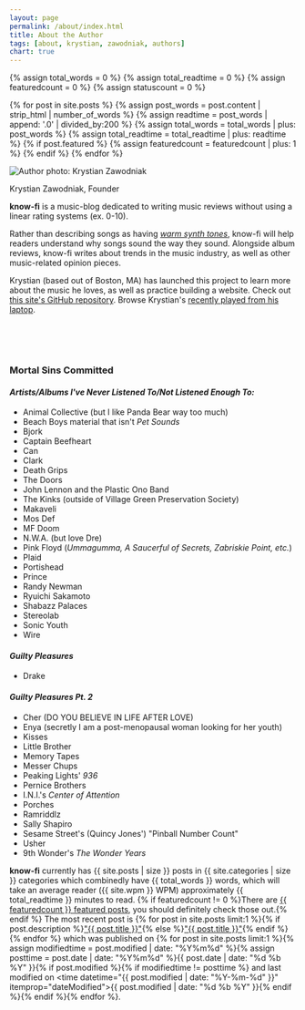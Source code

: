 ```yaml
---
layout: page
permalink: /about/index.html
title: About the Author
tags: [about, krystian, zawodniak, authors]
chart: true
---
```

{% assign total_words = 0 %}
{% assign total_readtime = 0 %}
{% assign featuredcount = 0 %}
{% assign statuscount = 0 %}

{% for post in site.posts %}
    {% assign post_words = post.content | strip_html | number_of_words %}
    {% assign readtime = post_words | append: '.0' | divided_by:200 %}
    {% assign total_words = total_words | plus: post_words %}
    {% assign total_readtime = total_readtime | plus: readtime %}
    {% if post.featured %}
    {% assign featuredcount = featuredcount | plus: 1 %}
    {% endif %}
{% endfor %}


<div class="about">
  <img class="about" src="{{ site.url }}/images/avatar.jpg" alt="Author photo: Krystian Zawodniak">
  <p class="about">
  Krystian Zawodniak, Founder
  </p>
</div>


**know-fi** is a music-blog dedicated to writing music reviews without using a linear rating systems (ex. 0-10).

Rather than describing songs as having *[warm synth tones](https://youtu.be/ZGMALkWKKaw?t=114)*, know-fi will help readers understand why songs sound the way they sound. Alongside album reviews, know-fi writes about trends in the music industry, as well as other music-related opinion pieces.

Krystian (based out of Boston, MA) has launched this project to learn more about the music he loves, as well as practice building a website. Check out [this site's GitHub repository](https://github.com/worldkrysis/know-fi). Browse Krystian's [recently played from his laptop](https://www.last.fm/user/worldkrysis).


<br> <br> <br>

### Mortal Sins Committed
#### *Artists/Albums I've Never Listened To/Not Listened Enough To:*

  * Animal Collective (but I like Panda Bear way too much)
  * Beach Boys material that isn't *Pet Sounds*
  * Bjork
  * Captain Beefheart
  * Can
  * Clark
  * Death Grips
  * The Doors
  * John Lennon and the Plastic Ono Band
  * The Kinks (outside of Village Green Preservation Society)
  * Makaveli
  * Mos Def
  * MF Doom
  * N.W.A. (but love Dre)
  * Pink Floyd (*Ummagumma, A Saucerful of Secrets, Zabriskie Point, etc.*)
  * Plaid
  * Portishead
  * Prince
  * Randy Newman
  * Ryuichi Sakamoto
  * Shabazz Palaces
  * Stereolab
  * Sonic Youth
  * Wire


#### *Guilty Pleasures*
  * Drake

#### *Guilty Pleasures Pt. 2*
  * Cher (DO YOU BELIEVE IN LIFE AFTER LOVE)
  * Enya (secretly I am a post-menopausal woman looking for her youth)
  * Kisses
  * Little Brother
  * Memory Tapes
  * Messer Chups
  * Peaking Lights' *936*
  * Pernice Brothers
  * I.N.I.'s *Center of Attention*
  * Porches
  * Ramriddlz
  * Sally Shapiro
  * Sesame Street's (Quincy Jones') "Pinball Number Count"
  * Usher
  * 9th Wonder's *The Wonder Years*

**know-fi** currently has {{ site.posts | size }} posts in {{ site.categories | size }} categories which combinedly have {{ total_words }} words, which will take an average reader ({{ site.wpm }} WPM) approximately <span class="time">{{ total_readtime }}</span> minutes to read. {% if featuredcount != 0 %}There are <a href="{{ site.url }}/featured">{{ featuredcount }} featured posts</a>, you should definitely check those out.{% endif %} The most recent post is {% for post in site.posts limit:1 %}{% if post.description %}<a href="{{ site.url }}{{ post.url }}" title="{{ post.description }}">"{{ post.title }}"</a>{% else %}<a href="{{ site.url }}{{ post.url }}" title="{{ post.description }}" title="Read more about {{ post.title }}">"{{ post.title }}"</a>{% endif %}{% endfor %} which was published on {% for post in site.posts limit:1 %}{% assign modifiedtime = post.modified | date: "%Y%m%d" %}{% assign posttime = post.date | date: "%Y%m%d" %}<time datetime="{{ post.date | date_to_xmlschema }}" class="post-time">{{ post.date | date: "%d %b %Y" }}</time>{% if post.modified %}{% if modifiedtime != posttime %} and last modified on <time datetime="{{ post.modified | date: "%Y-%m-%d" }}" itemprop="dateModified">{{ post.modified | date: "%d %b %Y" }}</time>{% endif %}{% endif %}{% endfor %}.
